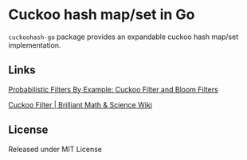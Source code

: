 # Cuckoo hash map/set in Go

`cuckoohash-go` package provides an expandable cuckoo hash map/set implementation.

## Links

[Probabilistic Filters By Example: Cuckoo Filter and Bloom Filters](https://bdupras.github.io/filter-tutorial/)

[Cuckoo Filter | Brilliant Math & Science Wiki](https://brilliant.org/wiki/cuckoo-filter/)

## License

Released under MIT License
